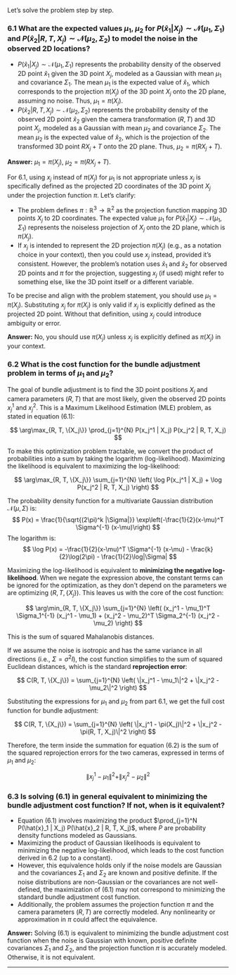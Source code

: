 Let’s solve the problem step by step.

### 6.1 What are the expected values $\mu_1$, $\mu_2$ for $P(\hat{x}_1 | X_j) \sim \mathcal{N}(\mu_1, \Sigma_1)$ and $P(\hat{x}_2 | R, T, X_j) \sim \mathcal{N}(\mu_2, \Sigma_2)$ to model the noise in the observed 2D locations?

- $P(\hat{x}_1 | X_j) \sim \mathcal{N}(\mu_1, \Sigma_1)$ represents the probability density of the observed 2D point $\hat{x}_1$ given the 3D point $X_j$, modeled as a Gaussian with mean $\mu_1$ and covariance $\Sigma_1$. The mean $\mu_1$ is the expected value of $\hat{x}_1$, which corresponds to the projection $\pi(X_j)$ of the 3D point $X_j$ onto the 2D plane, assuming no noise. Thus, $\mu_1 = \pi(X_j)$.
- $P(\hat{x}_2 | R, T, X_j) \sim \mathcal{N}(\mu_2, \Sigma_2)$ represents the probability density of the observed 2D point $\hat{x}_2$ given the camera transformation $(R, T)$ and 3D point $X_j$, modeled as a Gaussian with mean $\mu_2$ and covariance $\Sigma_2$. The mean $\mu_2$ is the expected value of $\hat{x}_2$, which is the projection of the transformed 3D point $R X_j + T$ onto the 2D plane. Thus, $\mu_2 = \pi(R X_j + T)$.

**Answer:** $\mu_1 = \pi(X_j)$, $\mu_2 = \pi(R X_j + T)$.

For 6.1, using $x_j$ instead of $\pi(X_j)$ for $\mu_1$ is not appropriate unless $x_j$ is specifically defined as the projected 2D coordinates of the 3D point $X_j$ under the projection function $\pi$. Let’s clarify:

- The problem defines $\pi: \mathbb{R}^3 \to \mathbb{R}^2$ as the projection function mapping 3D points $X_j$ to 2D coordinates. The expected value $\mu_1$ for $P(\hat{x}_1 | X_j) \sim \mathcal{N}(\mu_1, \Sigma_1)$ represents the noiseless projection of $X_j$ onto the 2D plane, which is $\pi(X_j)$.
- If $x_j$ is intended to represent the 2D projection $\pi(X_j)$ (e.g., as a notation choice in your context), then you could use $x_j$ instead, provided it’s consistent. However, the problem’s notation uses $\hat{x}_1$ and $\hat{x}_2$ for observed 2D points and $\pi$ for the projection, suggesting $x_j$ (if used) might refer to something else, like the 3D point itself or a different variable.

To be precise and align with the problem statement, you should use $\mu_1 = \pi(X_j)$. Substituting $x_j$ for $\pi(X_j)$ is only valid if $x_j$ is explicitly defined as the projected 2D point. Without that definition, using $x_j$ could introduce ambiguity or error.

**Answer:** No, you should use $\pi(X_j)$ unless $x_j$ is explicitly defined as $\pi(X_j)$ in your context.

### 6.2 What is the cost function for the bundle adjustment problem in terms of $\mu_1$ and $\mu_2$?

The goal of bundle adjustment is to find the 3D point positions $X_j$ and camera parameters ($R, T$) that are most likely, given the observed 2D points $x_j^1$ and $x_j^2$. This is a Maximum Likelihood Estimation (MLE) problem, as stated in equation (6.1):

$$
\arg\max_{R, T, \{X_j\}} \prod_{j=1}^{N} P(x_j^1 | X_j) P(x_j^2 | R, T, X_j)
$$

To make this optimization problem tractable, we convert the product of probabilities into a sum by taking the logarithm (log-likelihood). Maximizing the likelihood is equivalent to maximizing the log-likelihood:

$$
\arg\max_{R, T, \{X_j\}} \sum_{j=1}^{N} \left( \log P(x_j^1 | X_j) + \log P(x_j^2 | R, T, X_j) \right)
$$

The probability density function for a multivariate Gaussian distribution $\mathcal{N}(\mu, \Sigma)$ is:
$$
P(x) = \frac{1}{\sqrt{(2\pi)^k |\Sigma|}} \exp\left(-\frac{1}{2}(x-\mu)^T \Sigma^{-1} (x-\mu)\right)
$$
The logarithm is:
$$
\log P(x) = -\frac{1}{2}(x-\mu)^T \Sigma^{-1} (x-\mu) - \frac{k}{2}\log(2\pi) - \frac{1}{2}\log|\Sigma|
$$

Maximizing the log-likelihood is equivalent to **minimizing the negative log-likelihood**. When we negate the expression above, the constant terms can be ignored for the optimization, as they don't depend on the parameters we are optimizing ($R, T, \{X_j\}$). This leaves us with the core of the cost function:

$$
\arg\min_{R, T, \{X_j\}} \sum_{j=1}^{N} \left( (x_j^1 - \mu_1)^T \Sigma_1^{-1} (x_j^1 - \mu_1) + (x_j^2 - \mu_2)^T \Sigma_2^{-1} (x_j^2 - \mu_2) \right)
$$

This is the sum of squared Mahalanobis distances.

If we assume the noise is isotropic and has the same variance in all directions (i.e., $\Sigma = \sigma^2 I$), the cost function simplifies to the sum of squared Euclidean distances, which is the standard **reprojection error**:

$$
C(R, T, \{X_j\}) = \sum_{j=1}^{N} \left( \|x_j^1 - \mu_1\|^2 + \|x_j^2 - \mu_2\|^2 \right)
$$

Substituting the expressions for $\mu_1$ and $\mu_2$ from part 6.1, we get the full cost function for bundle adjustment:

$$
C(R, T, \{X_j\}) = \sum_{j=1}^{N} \left( \|x_j^1 - \pi(X_j)\|^2 + \|x_j^2 - \pi(R, T, X_j)\|^2 \right)
$$

Therefore, the term inside the summation for equation (6.2) is the sum of the squared reprojection errors for the two cameras, expressed in terms of $\mu_1$ and $\mu_2$:

$$
\|x_j^1 - \mu_1\|^2 + \|x_j^2 - \mu_2\|^2
$$

### 6.3 Is solving (6.1) in general equivalent to minimizing the bundle adjustment cost function? If not, when is it equivalent?

- Equation (6.1) involves maximizing the product $\prod_{j=1}^N P(\hat{x}_1 | X_j) P(\hat{x}_2 | R, T, X_j)$, where $P$ are probability density functions modeled as Gaussians.
- Maximizing the product of Gaussian likelihoods is equivalent to minimizing the negative log-likelihood, which leads to the cost function derived in 6.2 (up to a constant).
- However, this equivalence holds only if the noise models are Gaussian and the covariances $\Sigma_1$ and $\Sigma_2$ are known and positive definite. If the noise distributions are non-Gaussian or the covariances are not well-defined, the maximization of (6.1) may not correspond to minimizing the standard bundle adjustment cost function.
- Additionally, the problem assumes the projection function $\pi$ and the camera parameters $(R, T)$ are correctly modeled. Any nonlinearity or approximation in $\pi$ could affect the equivalence.

**Answer:** Solving (6.1) is equivalent to minimizing the bundle adjustment cost function when the noise is Gaussian with known, positive definite covariances $\Sigma_1$ and $\Sigma_2$, and the projection function $\pi$ is accurately modeled. Otherwise, it is not equivalent.

--- 
